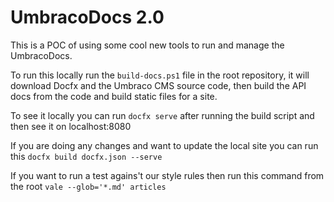 # UmbracoDocs 2.0

This is a POC of using some cool new tools to run and manage the UmbracoDocs.

To run this locally run the `build-docs.ps1` file in the root repository, it will download Docfx and the Umbraco CMS source code, then build the API docs from the code and build static files for a site.

To see it locally you can run `docfx serve` after running the build script and then see it on localhost:8080

If you are doing any changes and want to update the local site you can run this `docfx build docfx.json --serve`

If you want to run a test agains't our style rules then run this command from the root `vale --glob='*.md' articles`